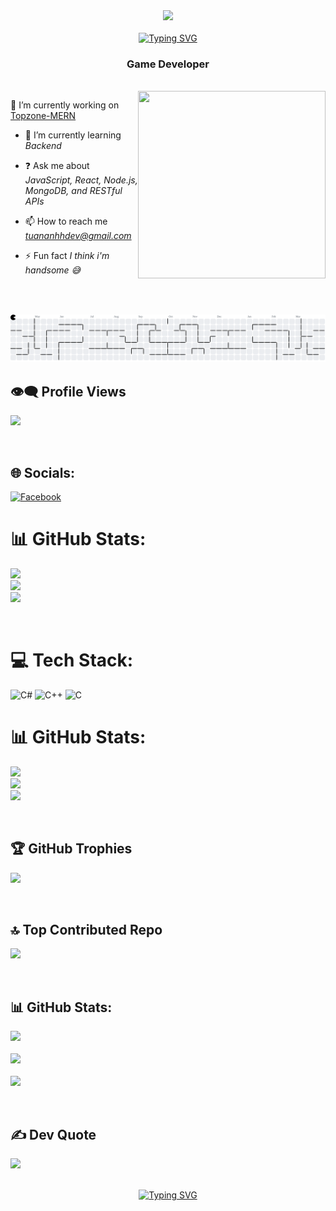 <div align="center">
  <img src="./banner-profile.png" width="1920px"  />
</div>
<br/>

<div align="center">
<a href="https://git.io/typing-svg"><img src="https://readme-typing-svg.herokuapp.com?font=Fira+Code&size=24&pause=1000&center=true&vCenter=true&width=435&lines=Hi+everyone%2C+I'm+Tuyet+Mai+%F0%9F%91%8B" alt="Typing SVG" /></a>
<h3>Game Developer</h3>
</div>

<br/>

<img align="right" width="300" height="300" src="https://media4.giphy.com/media/v1.Y2lkPTc5MGI3NjExcHkwa2dpZjFlZ2tyaGhsZWVwN3pid204Z2cwNTl2eTQ2eHkwdzhidyZlcD12MV9pbnRlcm5hbF9naWZfYnlfaWQmY3Q9Zw/78XCFBGOlS6keY1Bil/giphy.gif"  />

<div align="left">
  
💼 I’m currently working on <a style="" href="https://github.com/tuananhhdev/Topzone-MERN">Topzone-MERN</a>


- 🌱 I’m currently learning *Backend*

- ❓ Ask me about *JavaScript, React, Node.js, MongoDB, and RESTful APIs*

- 📫 How to reach me *tuananhhdev@gmail.com*

- ⚡ Fun fact *I think i'm handsome 😅*
</div>

###

<div align="left">
<!--   <img src="https://img.shields.io/static/v1?message=Youtube&logo=youtube&label=&color=FF0000&logoColor=white&labelColor=&style=for-the-badge" height="35" alt="youtube logo"  />
  <img src="https://img.shields.io/static/v1?message=Instagram&logo=instagram&label=&color=E4405F&logoColor=white&labelColor=&style=for-the-badge" height="35" alt="instagram logo"  />
  <img src="https://img.shields.io/static/v1?message=Twitch&logo=twitch&label=&color=9146FF&logoColor=white&labelColor=&style=for-the-badge" height="35" alt="twitch logo"  />
  <img src="https://img.shields.io/static/v1?message=Discord&logo=discord&label=&color=7289DA&logoColor=white&labelColor=&style=for-the-badge" height="35" alt="discord logo"  />
  <img src="https://img.shields.io/static/v1?message=Gmail&logo=gmail&label=&color=D14836&logoColor=white&labelColor=&style=for-the-badge" height="35" alt="gmail logo"  />
  <img src="https://img.shields.io/static/v1?message=LinkedIn&logo=linkedin&label=&color=0077B5&logoColor=white&labelColor=&style=for-the-badge" height="35" alt="linkedin logo"  /> -->
</div>

###

<br clear="both">



###

<picture>
  <source media="(prefers-color-scheme: dark)" srcset="https://raw.githubusercontent.com/tuananhhdev/tuananhhdev/output/pacman-contribution-graph-dark.svg">
  <source media="(prefers-color-scheme: light)" srcset="https://raw.githubusercontent.com/tuananhhdev/tuananhhdev/output/pacman-contribution-graph.svg">
  <img alt="pacman contribution graph" src="https://raw.githubusercontent.com/tuananhhdev/tuananhhdev/output/pacman-contribution-graph.svg">
</picture>

<br/>

## 👁‍🗨 Profile Views
<a href="https://github.com/tuananhhdev"> <img src="https://komarev.com/ghpvc/?username=tuananhhdev&style=for-the-badge&color=brightgreen" /> </a>

<br/>

## 🌐 Socials:
[![Facebook](https://img.shields.io/badge/Facebook-%231877F2.svg?logo=Facebook&logoColor=white)](https://facebook.com/may15đtt) 
# 📊 GitHub Stats:
![](https://github-readme-stats.vercel.app/api?username=Camapmakovayngandangiu&theme=dark&hide_border=false&include_all_commits=false&count_private=false)<br/>
![](https://nirzak-streak-stats.vercel.app/?user=Camapmakovayngandangiu&theme=dark&hide_border=false)<br/>
![](https://github-readme-stats.vercel.app/api/top-langs/?username=Camapmakovayngandangiu&theme=dark&hide_border=false&include_all_commits=false&count_private=false&layout=compact)

<br/>


# 💻 Tech Stack:
![C#](https://img.shields.io/badge/c%23-%23239120.svg?style=for-the-badge&logo=csharp&logoColor=white) ![C++](https://img.shields.io/badge/c++-%2300599C.svg?style=for-the-badge&logo=c%2B%2B&logoColor=white) ![C](https://img.shields.io/badge/c-%2300599C.svg?style=for-the-badge&logo=c&logoColor=white)
# 📊 GitHub Stats:
![](https://github-readme-stats.vercel.app/api?username=Camapmakovayngandangiu&theme=tokyonight&hide_border=false&include_all_commits=false&count_private=false)<br/>
![](https://nirzak-streak-stats.vercel.app/?user=Camapmakovayngandangiu&theme=tokyonight&hide_border=false)<br/>
![](https://github-readme-stats.vercel.app/api/top-langs/?username=Camapmakovayngandangiu&theme=tokyonight&hide_border=false&include_all_commits=false&count_private=false&layout=compact)


<br/>

## 🏆 GitHub Trophies
![](https://github-profile-trophy.vercel.app/?username=tuananhhdev&theme=dracula&no-frame=false&no-bg=true&margin-w=4)
          
<br/>

## 🔝 Top Contributed Repo
![](https://github-contributor-stats.vercel.app/api?username=tuananhhdev&limit=5&theme=dark&combine_all_yearly_contributions=true)

<br/>

## 📊 GitHub Stats:
![](https://github-readme-stats.vercel.app/api?username=tuananhhdev&theme=dracula&hide_border=true&include_all_commits=false&count_private=false)<br/><br/>
![](https://nirzak-streak-stats.vercel.app/?user=tuananhhdev&theme=dracula&hide_border=true)<br/><br/>
![](https://github-readme-stats.vercel.app/api/top-langs/?username=tuananhhdev&theme=dracula&hide_border=true&include_all_commits=false&count_private=false&layout=compact)

<br/>

## ✍️ Dev Quote
![](https://quotes-github-readme.vercel.app/api?type=horizontal&theme=tokyonight)

<br/>

<div align="center">
<a href="https://git.io/typing-svg"><img src="https://readme-typing-svg.herokuapp.com?font=Fira+Code&size=17&pause=1000&color=F73384&center=true&vCenter=true&width=435&lines=+Thank+you+for+visiting+my+GitHub+profile+%F0%9F%91%8B" alt="Typing SVG" /></a>
</div>

